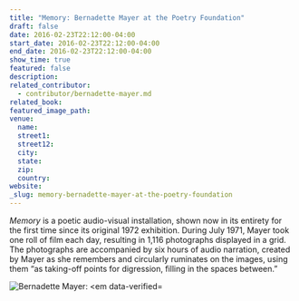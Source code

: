 ```yaml
---
title: "Memory: Bernadette Mayer at the Poetry Foundation"
draft: false
date: 2016-02-23T22:12:00-04:00
start_date: 2016-02-23T22:12:00-04:00
end_date: 2016-02-23T22:12:00-04:00
show_time: true
featured: false
description:
related_contributor:
  - contributor/bernadette-mayer.md
related_book:
featured_image_path:
venue:
  name:
  street1:
  street12:
  city:
  state:
  zip:
  country:
website:
_slug: memory-bernadette-mayer-at-the-poetry-foundation
---
```


_Memory_ is a poetic audio-visual installation, shown now in its entirety for the first time since its original 1972 exhibition. During July 1971, Mayer took one roll of film each day, resulting in 1,116 photographs displayed in a grid. The photographs are accompanied by six hours of audio narration, created by Mayer as she remembers and circularly ruminates on the images, using them “as taking-off points for digression, filling in the spaces between.”

![Bernadette Mayer: <em data-verified=](http://www.poetryfoundation.org/uploads/exhibits/ce92f3aa80/448x/Bernadette_Mayer_Memory_Gallery.jpg)

